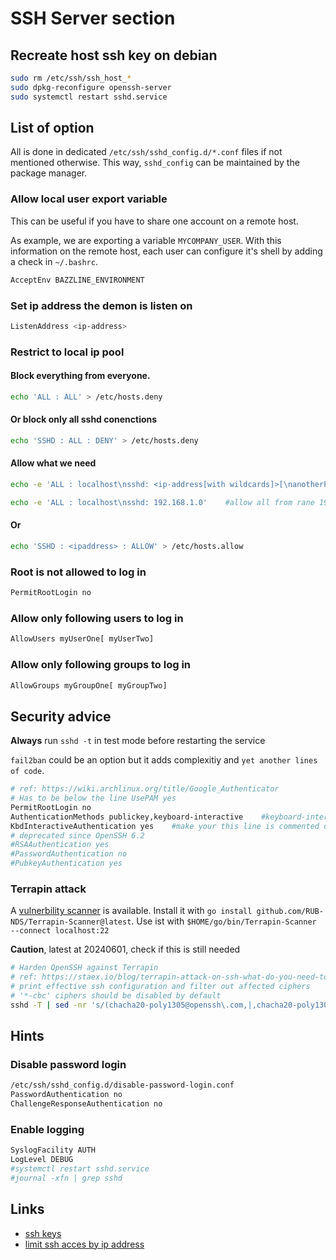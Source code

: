 # SSH Server section

## Recreate host ssh key on debian

```bash
sudo rm /etc/ssh/ssh_host_*
sudo dpkg-reconfigure openssh-server
sudo systemctl restart sshd.service
```

## List of option

All is done in dedicated `/etc/ssh/sshd_config.d/*.conf` files if not mentioned otherwise.
This way, `sshd_config` can be maintained by the package manager.

### Allow local user export variable

This can be useful if you have to share one account on a remote host.

As example, we are exporting a variable `MYCOMPANY_USER`. With this information on the remote host, each user can configure it's shell by adding a check in `~/.bashrc`.

```bash
AcceptEnv BAZZLINE_ENVIRONMENT
```

### Set ip address the demon is listen on

```bash
ListenAddress <ip-address>
```

### Restrict to local ip pool

#### Block everything from everyone.

```bash
echo 'ALL : ALL' > /etc/hosts.deny
```

#### Or block only all sshd conenctions

```bash
echo 'SSHD : ALL : DENY' > /etc/hosts.deny
```

#### Allow what we need

```bash
echo -e 'ALL : localhost\nsshd: <ip-address[with wildcards]>[\nanotherProgramm: <ip-address>]'

echo -e 'ALL : localhost\nsshd: 192.168.1.0'    #allow all from rane 192.168.1.x
```

#### Or

```bash
echo 'SSHD : <ipaddress> : ALLOW' > /etc/hosts.allow
```

### Root is not allowed to log in

```bash
PermitRootLogin no
```

### Allow only following users to log in

```bash
AllowUsers myUserOne[ myUserTwo]
```

### Allow only following groups to log in

```bash
AllowGroups myGroupOne[ myGroupTwo]
```

## Security advice

**Always** run `sshd -t` in test mode before restarting the service

`fail2ban` could be an option but it adds complexitiy and `yet another lines of code`.

```bash
# ref: https://wiki.archlinux.org/title/Google_Authenticator
# Has to be below the line UsePAM yes
PermitRootLogin no
AuthenticationMethods publickey,keyboard-interactive    #keyboard-interactive:pam only when you've setup google-authentication
KbdInteractiveAuthentication yes    #make your this line is commented out above
# deprecated since OpenSSH 6.2
#RSAAuthentication yes
#PasswordAuthentication no
#PubkeyAuthentication yes
```

### Terrapin attack

A [vulnerbility scanner](https://github.com/RUB-NDS/Terrapin-Scanner/releases/latest) is available.
Install it with `go install github.com/RUB-NDS/Terrapin-Scanner@latest`.
Use ist with `$HOME/go/bin/Terrapin-Scanner --connect localhost:22`

**Caution**, latest at 20240601, check if this is still needed

```bash
# Harden OpenSSH against Terrapin
# ref: https://staex.io/blog/terrapin-attack-on-ssh-what-do-you-need-to-know
# print effective ssh configuration and filter out affected ciphers
# '*-cbc' ciphers should be disabled by default
sshd -T | sed -nr 's/(chacha20-poly1305@openssh\.com,|,chacha20-poly1305@openssh\.com)//gip' >> /etc/ssh/sshd_config.d/terrapin-workaround.conf
```

## Hints

### Disable password login

```bash
/etc/ssh/sshd_config.d/disable-password-login.conf
PasswordAuthentication no
ChallengeResponseAuthentication no
```

### Enable logging

```bash
SyslogFacility AUTH
LogLevel DEBUG
#systemctl restart sshd.service
#journal -xfn | grep sshd
```

## Links

* [ssh keys](https://wiki.archlinux.org/index.php/SSH_Keys)
* [limit ssh acces by ip address](http://blog.serverbuddies.com/limit-ssh-access-by-ip-address/)

